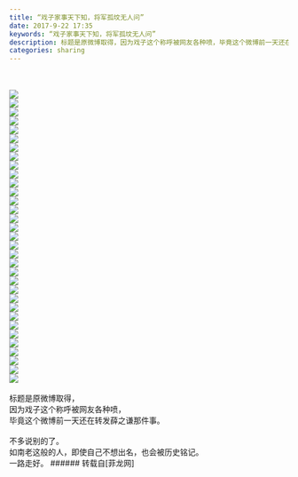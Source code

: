 ```yaml
---
title: “戏子家事天下知，将军孤坟无人问”
date: 2017-9-22 17:35
keywords: “戏子家事天下知，将军孤坟无人问”
description: 标题是原微博取得，因为戏子这个称呼被网友各种喷，毕竟这个微博前一天还在转发薛之谦那件事。不多说别的了。如南老这般的人，即使自己不想出名，也会被历史铭记。一路走好。
categories: sharing
---
```

<td class="t_f" id="postmessage_896269">

<br/>
<br/>

<img aid="630801" data-cf-modified-4c781a1e5fa355c54549925d-="" file="data/attachment/forum/201709/22/172341hkzlkzr6bakybqab.jpg.thumb.jpg" id="aimg_630801" inpost="1" onclick="" onmouseover="" src="http://www.flw.ph/data/attachment/forum/201709/22/172341hkzlkzr6bakybqab.jpg" style="cursor:pointer" zoomfile="data/attachment/forum/201709/22/172341hkzlkzr6bakybqab.jpg"/>


<br/>

<img aid="630802" data-cf-modified-4c781a1e5fa355c54549925d-="" file="data/attachment/forum/201709/22/172342mn38hv0880p04959.jpg.thumb.jpg" id="aimg_630802" inpost="1" onclick="" onmouseover="" src="http://www.flw.ph/data/attachment/forum/201709/22/172342mn38hv0880p04959.jpg" style="cursor:pointer" zoomfile="data/attachment/forum/201709/22/172342mn38hv0880p04959.jpg"/>


<br/>

<img aid="630803" data-cf-modified-4c781a1e5fa355c54549925d-="" file="data/attachment/forum/201709/22/172343ld4f191f1pcdvzmd.jpg.thumb.jpg" id="aimg_630803" inpost="1" onclick="" onmouseover="" src="http://www.flw.ph/data/attachment/forum/201709/22/172343ld4f191f1pcdvzmd.jpg" style="cursor:pointer" zoomfile="data/attachment/forum/201709/22/172343ld4f191f1pcdvzmd.jpg"/>


<br/>

<img aid="630804" data-cf-modified-4c781a1e5fa355c54549925d-="" file="data/attachment/forum/201709/22/172344cmnwlptkfypf0l3p.jpg.thumb.jpg" id="aimg_630804" inpost="1" onclick="" onmouseover="" src="http://www.flw.ph/data/attachment/forum/201709/22/172344cmnwlptkfypf0l3p.jpg" style="cursor:pointer" zoomfile="data/attachment/forum/201709/22/172344cmnwlptkfypf0l3p.jpg"/>


<br/>

<img aid="630805" data-cf-modified-4c781a1e5fa355c54549925d-="" file="data/attachment/forum/201709/22/172345ihpad2ysad9dp666.jpg.thumb.jpg" id="aimg_630805" inpost="1" onclick="" onmouseover="" src="http://www.flw.ph/data/attachment/forum/201709/22/172345ihpad2ysad9dp666.jpg" style="cursor:pointer" zoomfile="data/attachment/forum/201709/22/172345ihpad2ysad9dp666.jpg"/>


<br/>

<img aid="630806" data-cf-modified-4c781a1e5fa355c54549925d-="" file="data/attachment/forum/201709/22/172346j7uuegxxs7bxgxhh.jpg.thumb.jpg" id="aimg_630806" inpost="1" onclick="" onmouseover="" src="http://www.flw.ph/data/attachment/forum/201709/22/172346j7uuegxxs7bxgxhh.jpg" style="cursor:pointer" zoomfile="data/attachment/forum/201709/22/172346j7uuegxxs7bxgxhh.jpg"/>


<br/>

<img aid="630807" data-cf-modified-4c781a1e5fa355c54549925d-="" file="data/attachment/forum/201709/22/172347svzsuyrev3arosus.jpg.thumb.jpg" id="aimg_630807" inpost="1" onclick="" onmouseover="" src="http://www.flw.ph/data/attachment/forum/201709/22/172347svzsuyrev3arosus.jpg" style="cursor:pointer" zoomfile="data/attachment/forum/201709/22/172347svzsuyrev3arosus.jpg"/>


<br/>

<img aid="630808" data-cf-modified-4c781a1e5fa355c54549925d-="" file="data/attachment/forum/201709/22/172348vlf3slorh58lso4b.jpg.thumb.jpg" id="aimg_630808" inpost="1" onclick="" onmouseover="" src="http://www.flw.ph/data/attachment/forum/201709/22/172348vlf3slorh58lso4b.jpg" style="cursor:pointer" zoomfile="data/attachment/forum/201709/22/172348vlf3slorh58lso4b.jpg"/>


<br/>

<img aid="630809" data-cf-modified-4c781a1e5fa355c54549925d-="" file="data/attachment/forum/201709/22/172349tmkr9c1cc9am8r1p.jpg.thumb.jpg" id="aimg_630809" inpost="1" onclick="" onmouseover="" src="http://www.flw.ph/data/attachment/forum/201709/22/172349tmkr9c1cc9am8r1p.jpg" style="cursor:pointer" zoomfile="data/attachment/forum/201709/22/172349tmkr9c1cc9am8r1p.jpg"/>


<br/>

<img aid="630810" data-cf-modified-4c781a1e5fa355c54549925d-="" file="data/attachment/forum/201709/22/172350s08z52zn5suo4dne.jpg.thumb.jpg" id="aimg_630810" inpost="1" onclick="" onmouseover="" src="http://www.flw.ph/data/attachment/forum/201709/22/172350s08z52zn5suo4dne.jpg" style="cursor:pointer" zoomfile="data/attachment/forum/201709/22/172350s08z52zn5suo4dne.jpg"/>


<br/>

<img aid="630811" data-cf-modified-4c781a1e5fa355c54549925d-="" file="data/attachment/forum/201709/22/172351iudwhwd9qioevid9.jpg.thumb.jpg" id="aimg_630811" inpost="1" onclick="" onmouseover="" src="http://www.flw.ph/data/attachment/forum/201709/22/172351iudwhwd9qioevid9.jpg" style="cursor:pointer" zoomfile="data/attachment/forum/201709/22/172351iudwhwd9qioevid9.jpg"/>


<br/>

<img aid="630812" data-cf-modified-4c781a1e5fa355c54549925d-="" file="data/attachment/forum/201709/22/172352iqjreyecm4uukmuu.jpg.thumb.jpg" id="aimg_630812" inpost="1" onclick="" onmouseover="" src="http://www.flw.ph/data/attachment/forum/201709/22/172352iqjreyecm4uukmuu.jpg" style="cursor:pointer" zoomfile="data/attachment/forum/201709/22/172352iqjreyecm4uukmuu.jpg"/>


<br/>

<img aid="630813" data-cf-modified-4c781a1e5fa355c54549925d-="" file="data/attachment/forum/201709/22/172353l88gh7h8gjkhjqk7.jpg.thumb.jpg" id="aimg_630813" inpost="1" onclick="" onmouseover="" src="http://www.flw.ph/data/attachment/forum/201709/22/172353l88gh7h8gjkhjqk7.jpg" style="cursor:pointer" zoomfile="data/attachment/forum/201709/22/172353l88gh7h8gjkhjqk7.jpg"/>


<br/>

<img aid="630814" data-cf-modified-4c781a1e5fa355c54549925d-="" file="data/attachment/forum/201709/22/172354w2amcjjasqw72ms1.jpg.thumb.jpg" id="aimg_630814" inpost="1" onclick="" onmouseover="" src="http://www.flw.ph/data/attachment/forum/201709/22/172354w2amcjjasqw72ms1.jpg" style="cursor:pointer" zoomfile="data/attachment/forum/201709/22/172354w2amcjjasqw72ms1.jpg"/>


<br/>

<img aid="630815" data-cf-modified-4c781a1e5fa355c54549925d-="" file="data/attachment/forum/201709/22/172355z58nsxvlvpfvqni5.jpg.thumb.jpg" id="aimg_630815" inpost="1" onclick="" onmouseover="" src="http://www.flw.ph/data/attachment/forum/201709/22/172355z58nsxvlvpfvqni5.jpg" style="cursor:pointer" zoomfile="data/attachment/forum/201709/22/172355z58nsxvlvpfvqni5.jpg"/>


<br/>

<img aid="630816" data-cf-modified-4c781a1e5fa355c54549925d-="" file="data/attachment/forum/201709/22/172714uwj8ptz8t7ftftad.jpg.thumb.jpg" id="aimg_630816" inpost="1" onclick="" onmouseover="" src="http://www.flw.ph/data/attachment/forum/201709/22/172714uwj8ptz8t7ftftad.jpg" style="cursor:pointer" zoomfile="data/attachment/forum/201709/22/172714uwj8ptz8t7ftftad.jpg"/>


<br/>

<img aid="630817" data-cf-modified-4c781a1e5fa355c54549925d-="" file="data/attachment/forum/201709/22/172715s7pnce3qqrimk7lq.jpg.thumb.jpg" id="aimg_630817" inpost="1" onclick="" onmouseover="" src="http://www.flw.ph/data/attachment/forum/201709/22/172715s7pnce3qqrimk7lq.jpg" style="cursor:pointer" zoomfile="data/attachment/forum/201709/22/172715s7pnce3qqrimk7lq.jpg"/>


<br/>

<img aid="630818" data-cf-modified-4c781a1e5fa355c54549925d-="" file="data/attachment/forum/201709/22/172716gagf7fif77u9g74a.jpg.thumb.jpg" id="aimg_630818" inpost="1" onclick="" onmouseover="" src="http://www.flw.ph/data/attachment/forum/201709/22/172716gagf7fif77u9g74a.jpg" style="cursor:pointer" zoomfile="data/attachment/forum/201709/22/172716gagf7fif77u9g74a.jpg"/>


<br/>

<img aid="630819" data-cf-modified-4c781a1e5fa355c54549925d-="" file="data/attachment/forum/201709/22/172716jxc4zcxyjg3o3yx3.jpg.thumb.jpg" id="aimg_630819" inpost="1" onclick="" onmouseover="" src="http://www.flw.ph/data/attachment/forum/201709/22/172716jxc4zcxyjg3o3yx3.jpg" style="cursor:pointer" zoomfile="data/attachment/forum/201709/22/172716jxc4zcxyjg3o3yx3.jpg"/>


<br/>

<img aid="630820" data-cf-modified-4c781a1e5fa355c54549925d-="" file="data/attachment/forum/201709/22/172717eamzu7epcicda7an.jpg.thumb.jpg" id="aimg_630820" inpost="1" onclick="" onmouseover="" src="http://www.flw.ph/data/attachment/forum/201709/22/172717eamzu7epcicda7an.jpg" style="cursor:pointer" zoomfile="data/attachment/forum/201709/22/172717eamzu7epcicda7an.jpg"/>


<br/>

<img aid="630821" data-cf-modified-4c781a1e5fa355c54549925d-="" file="data/attachment/forum/201709/22/172719mnmaq95q9h77tjaq.jpg.thumb.jpg" id="aimg_630821" inpost="1" onclick="" onmouseover="" src="http://www.flw.ph/data/attachment/forum/201709/22/172719mnmaq95q9h77tjaq.jpg" style="cursor:pointer" zoomfile="data/attachment/forum/201709/22/172719mnmaq95q9h77tjaq.jpg"/>


<br/>

<img aid="630822" data-cf-modified-4c781a1e5fa355c54549925d-="" file="data/attachment/forum/201709/22/172719vsg902mrzoaxgf9m.jpg.thumb.jpg" id="aimg_630822" inpost="1" onclick="" onmouseover="" src="http://www.flw.ph/data/attachment/forum/201709/22/172719vsg902mrzoaxgf9m.jpg" style="cursor:pointer" zoomfile="data/attachment/forum/201709/22/172719vsg902mrzoaxgf9m.jpg"/>


<br/>

<img aid="630824" data-cf-modified-4c781a1e5fa355c54549925d-="" file="data/attachment/forum/201709/22/173021tcimcsb6pb1zcwc6.jpg.thumb.jpg" id="aimg_630824" inpost="1" onclick="" onmouseover="" src="http://www.flw.ph/data/attachment/forum/201709/22/173021tcimcsb6pb1zcwc6.jpg" style="cursor:pointer" zoomfile="data/attachment/forum/201709/22/173021tcimcsb6pb1zcwc6.jpg"/>


<br/>

<img aid="630825" data-cf-modified-4c781a1e5fa355c54549925d-="" file="data/attachment/forum/201709/22/173022e4mlbugpk9kuu595.jpg.thumb.jpg" id="aimg_630825" inpost="1" onclick="" onmouseover="" src="http://www.flw.ph/data/attachment/forum/201709/22/173022e4mlbugpk9kuu595.jpg" style="cursor:pointer" zoomfile="data/attachment/forum/201709/22/173022e4mlbugpk9kuu595.jpg"/>


<br/>

<img aid="630826" data-cf-modified-4c781a1e5fa355c54549925d-="" file="data/attachment/forum/201709/22/173023tfhly11hyh01kmav.jpg.thumb.jpg" id="aimg_630826" inpost="1" onclick="" onmouseover="" src="http://www.flw.ph/data/attachment/forum/201709/22/173023tfhly11hyh01kmav.jpg" style="cursor:pointer" zoomfile="data/attachment/forum/201709/22/173023tfhly11hyh01kmav.jpg"/>


<br/>

<img aid="630827" data-cf-modified-4c781a1e5fa355c54549925d-="" file="data/attachment/forum/201709/22/173029jhfb30ifham020il.jpg.thumb.jpg" id="aimg_630827" inpost="1" onclick="" onmouseover="" src="http://www.flw.ph/data/attachment/forum/201709/22/173029jhfb30ifham020il.jpg" style="cursor:pointer" zoomfile="data/attachment/forum/201709/22/173029jhfb30ifham020il.jpg"/>


<br/>

<img aid="630828" data-cf-modified-4c781a1e5fa355c54549925d-="" file="data/attachment/forum/201709/22/173030e7wmdw1h0130m7s2.jpg.thumb.jpg" id="aimg_630828" inpost="1" onclick="" onmouseover="" src="http://www.flw.ph/data/attachment/forum/201709/22/173030e7wmdw1h0130m7s2.jpg" style="cursor:pointer" zoomfile="data/attachment/forum/201709/22/173030e7wmdw1h0130m7s2.jpg"/>


<br/>

<img aid="630829" data-cf-modified-4c781a1e5fa355c54549925d-="" file="data/attachment/forum/201709/22/173031b0527f1wv1ewhe65.jpg.thumb.jpg" id="aimg_630829" inpost="1" onclick="" onmouseover="" src="http://www.flw.ph/data/attachment/forum/201709/22/173031b0527f1wv1ewhe65.jpg" style="cursor:pointer" zoomfile="data/attachment/forum/201709/22/173031b0527f1wv1ewhe65.jpg"/>


<br/>

<img aid="630830" data-cf-modified-4c781a1e5fa355c54549925d-="" file="data/attachment/forum/201709/22/173032jb8bj18bn6mkcitn.jpg.thumb.jpg" id="aimg_630830" inpost="1" onclick="" onmouseover="" src="http://www.flw.ph/data/attachment/forum/201709/22/173032jb8bj18bn6mkcitn.jpg" style="cursor:pointer" zoomfile="data/attachment/forum/201709/22/173032jb8bj18bn6mkcitn.jpg"/>


<br/>

<img aid="630831" data-cf-modified-4c781a1e5fa355c54549925d-="" file="data/attachment/forum/201709/22/173033qqohnz69m7xh764m.jpg.thumb.jpg" id="aimg_630831" inpost="1" onclick="" onmouseover="" src="http://www.flw.ph/data/attachment/forum/201709/22/173033qqohnz69m7xh764m.jpg" style="cursor:pointer" zoomfile="data/attachment/forum/201709/22/173033qqohnz69m7xh764m.jpg"/>


<br/>

<img aid="630832" data-cf-modified-4c781a1e5fa355c54549925d-="" file="data/attachment/forum/201709/22/173034jvyvif2jn37q4jbv.jpg.thumb.jpg" id="aimg_630832" inpost="1" onclick="" onmouseover="" src="http://www.flw.ph/data/attachment/forum/201709/22/173034jvyvif2jn37q4jbv.jpg" style="cursor:pointer" zoomfile="data/attachment/forum/201709/22/173034jvyvif2jn37q4jbv.jpg"/>


<br/>

<img aid="630833" data-cf-modified-4c781a1e5fa355c54549925d-="" file="data/attachment/forum/201709/22/173035a3mj0a0u2syajeey.jpg.thumb.jpg" id="aimg_630833" inpost="1" onclick="" onmouseover="" src="http://www.flw.ph/data/attachment/forum/201709/22/173035a3mj0a0u2syajeey.jpg" style="cursor:pointer" zoomfile="data/attachment/forum/201709/22/173035a3mj0a0u2syajeey.jpg"/>


<br/>

<img aid="630834" data-cf-modified-4c781a1e5fa355c54549925d-="" file="data/attachment/forum/201709/22/173036povw8ccy6oncvmvv.jpg.thumb.jpg" id="aimg_630834" inpost="1" onclick="" onmouseover="" src="http://www.flw.ph/data/attachment/forum/201709/22/173036povw8ccy6oncvmvv.jpg" style="cursor:pointer" zoomfile="data/attachment/forum/201709/22/173036povw8ccy6oncvmvv.jpg"/>


<br/>
<br/>
标题是原微博取得，<br/>
因为戏子这个称呼被网友各种喷，<br/>
毕竟这个微博前一天还在转发薛之谦那件事。<br/>
<br/>
不多说别的了。<br/>
如南老这般的人，即使自己不想出名，也会被历史铭记。<br/>
一路走好。</td>
###### 转载自[菲龙网]